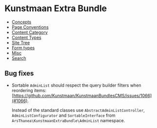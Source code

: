 # Kunstmaan Extra Bundle

 * [Concepts](src/Resources/doc/concepts.md)
 * [Page Conventions](src/Resources/doc/page-conventions.md)
 * [Content Category](src/Resources/doc/content-category.md)
 * [Content Types](src/Resources/doc/content-type.md)
 * [Site Tree](src/Resources/doc/site-tree.md)
 * [Form types](src/Resources/doc/form-types.md)
 * [Misc](src/Resources/doc/misc.md)
 * [Search](src/Resources/doc/search.md)
 
 
## Bug fixes

 * Sortable `AdminList` should respect the query builder filters when reordering items: [https://github.com/Kunstmaan/KunstmaanBundlesCMS/issues/1066](#1066).
 
   Instead of the standard classes use `AbstractAdminListController`, `AdminListConfigurator` and `SortableInterface` from `ArsThanea\KunstmaanExtraBundle\AdminList` namespace.
